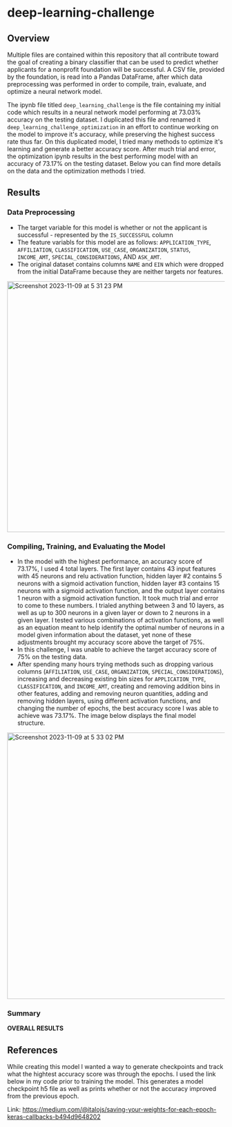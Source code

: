 # deep-learning-challenge

## Overview

Multiple files are contained within this repository that all contribute toward the goal of creating a binary classifier that can be used to predict whether applicants for a nonprofit foundation will be successful. A CSV file, provided by the foundation, is read into a Pandas DataFrame, after which data preprocessing was performed in order to compile, train, evaluate, and optimize a neural network model. 

The ipynb file titled `deep_learning_challenge` is the file containing my initial code which results in a neural network model performing at 73.03% accuracy on the testing dataset. I duplicated this file and renamed it `deep_learning_challenge_optimization` in an effort to continue working on the model to improve it's accuracy, while preserving the highest success rate thus far. On this duplicated model, I tried many methods to optimize it's learning and generate a better accuracy score. After much trial and error, the optimization ipynb results in the best performing model with an accuracy of 73.17% on the testing dataset. Below you can find more details on the data and the optimization methods I tried.

## Results
### Data Preprocessing

- The target variable for this model is whether or not the applicant is successful - represented by the `IS_SUCCESSFUL` column
- The feature variabls for this model are as follows: `APPLICATION_TYPE`, `AFFILIATION`, `CLASSIFICATION`, `USE_CASE`,  `ORGANIZATION`, `STATUS`, `INCOME_AMT`, `SPECIAL_CONSIDERATIONS`, AND `ASK_AMT`.
- The original dataset contains columns `NAME` and `EIN` which were dropped from the initial DataFrame because they are neither targets nor features.
  
<img width="581" alt="Screenshot 2023-11-09 at 5 31 23 PM" src="https://github.com/nericson1/deep-learning-challenge/assets/133588043/599d5a32-cefc-4bde-9ef2-cfc8743ba5b3">

### Compiling, Training, and Evaluating the Model

- In the model with the highest performance, an accuracy score of 73.17%, I used 4 total layers. The first layer contains 43 input features with 45 neurons and relu activation function, hidden layer #2 contains 5 neurons with a sigmoid activation function, hidden layer #3 contains 15 neurons with a sigmoid activation function, and the output layer contains 1 neuron with a sigmoid activation function. It took much trial and error to come to these numbers. I trialed anything between 3 and 10 layers, as well as up to 300 neurons in a given layer or down to 2 neurons in a given layer. I tested various combinations of activation functions, as well as an equation meant to help identify the optimal number of neurons in a model given information about the dataset, yet none of these adjustments brought my accuracy score above the target of 75%.
- In this challenge, I was unable to achieve the target accuracy score of 75% on the testing data.
- After spending many hours trying methods such as dropping various columns (`AFFILIATION`, `USE_CASE`, `ORGANIZATION`, `SPECIAL_CONSIDERATIONS`), increasing and decreasing existing bin sizes for `APPLICATION_TYPE`, `CLASSIFICATION`, and `INCOME_AMT`, creating and removing addition bins in other features, adding and removing neuron quantities, adding and removing hidden layers, using different activation functions, and changing the number of epochs, the best accuracy score I was able to achieve was 73.17%. The image below displays the final model structure.

<img width="617" alt="Screenshot 2023-11-09 at 5 33 02 PM" src="https://github.com/nericson1/deep-learning-challenge/assets/133588043/34f8f2c1-a26a-407f-a9e5-93d52bbfcc4a">

### Summary

**OVERALL RESULTS**

## References

While creating this model I wanted a way to generate checkpoints and track what the hightest accuracy score was through the epochs. I used the link below in my code prior to training the model. This generates a model checkpoint h5 file as well as prints whether or not the accuracy improved from the previous epoch.

Link: https://medium.com/@italojs/saving-your-weights-for-each-epoch-keras-callbacks-b494d9648202
